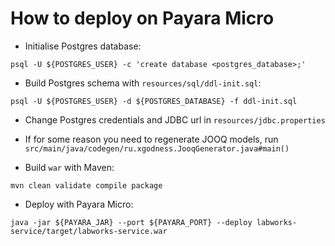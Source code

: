 # How to deploy on Payara Micro

* Initialise Postgres database:

```shell
psql -U ${POSTGRES_USER} -c 'create database <postgres_database>;'
```


* Build Postgres schema with `resources/sql/ddl-init.sql`:

```shell
psql -U ${POSTGRES_USER} -d ${POSTGRES_DATABASE} -f ddl-init.sql
```


* Change Postgres credentials and JDBC url in `resources/jdbc.properties`


* If for some reason you need to regenerate JOOQ models, run `src/main/java/codegen/ru.xgodness.JooqGenerator.java#main()`


* Build `war` with Maven:

```shell
mvn clean validate compile package
```


* Deploy with Payara Micro:

```shell
java -jar ${PAYARA_JAR} --port ${PAYARA_PORT} --deploy labworks-service/target/labworks-service.war
```